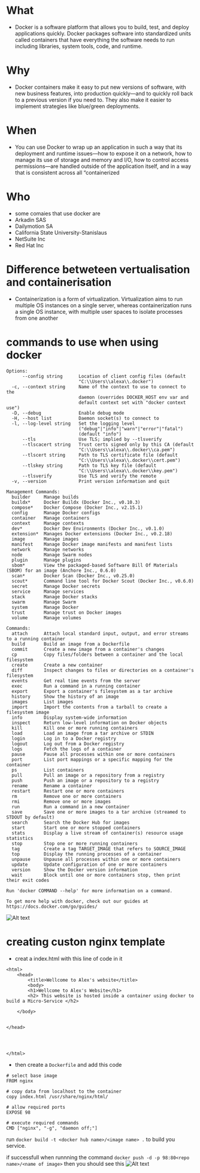# What 
- Docker is a software platform that allows you to build, test, and deploy applications quickly. Docker packages software into standardized units called containers that have everything the software needs to run including libraries, system tools, code, and runtime.
# Why
- Docker containers make it easy to put new versions of software, with new business features, into production quickly—and to quickly roll back to a previous version if you need to. They also make it easier to implement strategies like blue/green deployments.
# When
- You can use Docker to wrap up an application in such a way that its deployment and runtime issues—how to expose it on a network, how to manage its use of storage and memory and I/O, how to control access permissions—are handled outside of the application itself, and in a way that is consistent across all “containerized
# Who 
- some comaies that use docker are 
- Arkadin SAS
- Dailymotion SA
- California State University-Stanislaus
- NetSuite Inc
- Red Hat Inc
# Difference betweteen vertualisation and containerisation 
- Containerization is a form of virtualization. Virtualization aims to run multiple OS instances on a single server, whereas containerization runs a single OS instance, with multiple user spaces to isolate processes from one another


# commands to use when using docker 
```
Options:
      --config string      Location of client config files (default
                           "C:\\Users\\alexa\\.docker")
  -c, --context string     Name of the context to use to connect to the
                           daemon (overrides DOCKER_HOST env var and
                           default context set with "docker context use")
  -D, --debug              Enable debug mode
  -H, --host list          Daemon socket(s) to connect to
  -l, --log-level string   Set the logging level
                           ("debug"|"info"|"warn"|"error"|"fatal")
                           (default "info")
      --tls                Use TLS; implied by --tlsverify
      --tlscacert string   Trust certs signed only by this CA (default
                           "C:\\Users\\alexa\\.docker\\ca.pem")
      --tlscert string     Path to TLS certificate file (default
                           "C:\\Users\\alexa\\.docker\\cert.pem")
      --tlskey string      Path to TLS key file (default
                           "C:\\Users\\alexa\\.docker\\key.pem")
      --tlsverify          Use TLS and verify the remote
  -v, --version            Print version information and quit

Management Commands:
  builder     Manage builds
  buildx*     Docker Buildx (Docker Inc., v0.10.3)
  compose*    Docker Compose (Docker Inc., v2.15.1)
  config      Manage Docker configs
  container   Manage containers
  context     Manage contexts
  dev*        Docker Dev Environments (Docker Inc., v0.1.0)
  extension*  Manages Docker extensions (Docker Inc., v0.2.18)
  image       Manage images
  manifest    Manage Docker image manifests and manifest lists
  network     Manage networks
  node        Manage Swarm nodes
  plugin      Manage plugins
  sbom*       View the packaged-based Software Bill Of Materials (SBOM) for an image (Anchore Inc., 0.6.0)
  scan*       Docker Scan (Docker Inc., v0.25.0)
  scout*      Command line tool for Docker Scout (Docker Inc., v0.6.0)
  secret      Manage Docker secrets
  service     Manage services
  stack       Manage Docker stacks
  swarm       Manage Swarm
  system      Manage Docker
  trust       Manage trust on Docker images
  volume      Manage volumes

Commands:
  attach      Attach local standard input, output, and error streams to a running container
  build       Build an image from a Dockerfile
  commit      Create a new image from a container's changes
  cp          Copy files/folders between a container and the local filesystem
  create      Create a new container
  diff        Inspect changes to files or directories on a container's filesystem
  events      Get real time events from the server
  exec        Run a command in a running container
  export      Export a container's filesystem as a tar archive
  history     Show the history of an image
  images      List images
  import      Import the contents from a tarball to create a filesystem image
  info        Display system-wide information
  inspect     Return low-level information on Docker objects
  kill        Kill one or more running containers
  load        Load an image from a tar archive or STDIN
  login       Log in to a Docker registry
  logout      Log out from a Docker registry
  logs        Fetch the logs of a container
  pause       Pause all processes within one or more containers
  port        List port mappings or a specific mapping for the container
  ps          List containers
  pull        Pull an image or a repository from a registry
  push        Push an image or a repository to a registry
  rename      Rename a container
  restart     Restart one or more containers
  rm          Remove one or more containers
  rmi         Remove one or more images
  run         Run a command in a new container
  save        Save one or more images to a tar archive (streamed to STDOUT by default)
  search      Search the Docker Hub for images
  start       Start one or more stopped containers
  stats       Display a live stream of container(s) resource usage statistics
  stop        Stop one or more running containers
  tag         Create a tag TARGET_IMAGE that refers to SOURCE_IMAGE
  top         Display the running processes of a container
  unpause     Unpause all processes within one or more containers
  update      Update configuration of one or more containers
  version     Show the Docker version information
  wait        Block until one or more containers stop, then print their exit codes

Run 'docker COMMAND --help' for more information on a command.

To get more help with docker, check out our guides at https://docs.docker.com/go/guides/
```
![Alt text](images/Docker-architecture.webp)

# creating custon nginx template 
- creat a index.html with this line of code in it 
```
<html>
    <head>
        <title>Wellcome to Alex's website</title>
        <body>
        <h1>Wellcome to Alex's Website</h1>
        <h2> This website is hosted inside a container using docker to build a Micro-Service </h2>

    </body>


</head>




</html>
```
- then create a `Dockerfile` and add this code 
```
# select base image
FROM nginx

# copy data from localhost to the container 
copy index.html /usr/share/nginx/html/

# allow required ports
EXPOSE 98

# execute required commands
CMD ["nginx", "-g", "daemon off;"] 
```
run `docker build -t <docker hub name>/<image name> .` to build you service.

if successfull when runnning the command `docker push -d -p 98:80<repo name>/<name of image>` then you should see this 
![Alt text](images/MyWebsite.png)